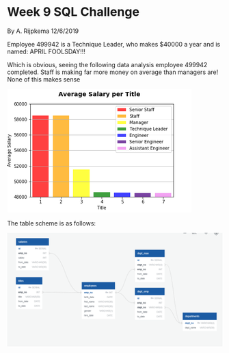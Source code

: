 # Week 9 SQL Challenge
By A. Rijpkema 12/6/2019

Employee 499942 is a Technique Leader, who makes $40000 a year and is named: APRIL FOOLSDAY!!!

Which is obvious, seeing the following data analysis employee 499942 completed.
Staff is making far more money on average than managers are! None of this makes sense

![Avg_Sal.png](EmployeeSQL/Avg_Sal.png)

The table scheme is as follows:

![ERD.png](EmployeeSQL/ERD.png)



